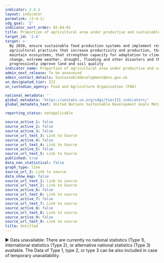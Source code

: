 ```yaml
---
indicator: 2.4.1
layout: indicator
permalink: /2-4-1/
sdg_goal: '2'
indicator_sort_order: 02-04-01
title: Proportion of agricultural area under productive and sustainable agriculture
target_id: '2.4'
target: >-
  By 2030, ensure sustainable food production systems and implement resilient
  agricultural practices that increase productivity and production, that help
  maintain ecosystems, that strengthen capacity for adaptation to climate
  change, extreme weather, drought, flooding and other disasters and that
  progressively improve land and soil quality
indicator_name: Proportion of agricultural area under productive and sustainable agriculture
admin_next_release: To be announced
admin_contact_details: SustainableDevelopment@ons.gov.uk
un_designated_tier: III
un_custodian_agency: Food and Agriculture Organization (FAO)

national_metadata: ''
global_metadata: 'https://unstats.un.org/sdgs/tierIII-indicators/'
global_metadata_text: United Nations Sustainable Development Goals Metadata (PDF 4.0 MB)

reporting_status: notapplicable

source_active_1: false
source_active_2: false
source_active_3: false
source_url_text_3: Link to Source
source_active_4: false
source_url_text_4: Link to Source
source_active_5: false
source_url_text_5: Link to Source
published: true
data_non_statistical: false
graph_type: line
source_url_3: Link to source
data_show_map: false
source_url_text_1: Link to source
source_url_text_2: Link to Source
source_active_6: false
source_url_text_6: Link to source
source_active_7: false
source_url_text_7: Link to source
source_active_8: false
source_url_text_8: Link to source
source_active_9: false
source_url_text_9: Link to source
title: Untitled
---
```

▶ Data unavailable: There are currently no national statistics (Type 1), international statistics (Type 2), or alternative national statistics (Type 3) available. The Data of Type 1, type 2, or type 3 can be also included in case of temporary unavailability.
